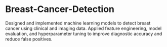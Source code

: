 # Breast-Cancer-Detection
Designed and implemented machine learning models to detect breast cancer using clinical and imaging data. Applied feature engineering, model evaluation, and hyperparameter tuning to improve diagnostic accuracy and reduce false positives.
